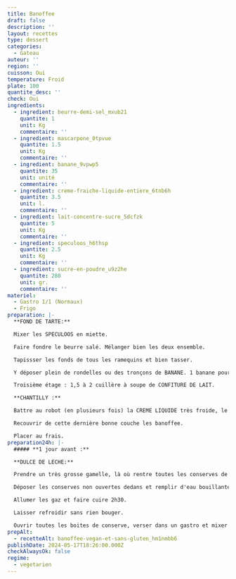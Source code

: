 ```yaml
---
title: Banoffee
draft: false
description: ''
layout: recettes
type: dessert
categories:
  - Gateau
auteur: ''
region: ''
cuisson: Oui
temperature: Froid
plate: 100
quantite_desc: ''
check: Oui
ingredients:
  - ingredient: beurre-demi-sel_mxub21
    quantite: 1
    unit: Kg
    commentaire: ''
  - ingredient: mascarpone_0tpvue
    quantite: 1.5
    unit: Kg
    commentaire: ''
  - ingredient: banane_9vpwp5
    quantite: 35
    unit: unité
    commentaire: ''
  - ingredient: creme-fraiche-liquide-entiere_6tnb6h
    quantite: 3.5
    unit: l.
    commentaire: ''
  - ingredient: lait-concentre-sucre_5dcfzk
    quantite: 5
    unit: Kg
    commentaire: ''
  - ingredient: speculoos_h6thsp
    quantite: 2.5
    unit: Kg
    commentaire: ''
  - ingredient: sucre-en-poudre_u9z2he
    quantite: 280
    unit: gr.
    commentaire: ''
materiel:
  - Gastro 1/1 (Normaux)
  - Frigo
preparation: |-
  **FOND DE TARTE:**

  Mixer les SPECULOOS en miette.

  Faire fondre le beurre salé. Mélanger bien les deux ensemble.

  Tapissser les fonds de tous les ramequins et bien tasser.

  Y déposer plein de rondelles ou des tronçons de BANANE. 1 banane pour 3 personnes.

  Troisième étage : 1,5 à 2 cuillère à soupe de CONFITURE DE LAIT.

  **CHANTILLY :**

  Battre au robot (en plusieurs fois) la CREME LIQUIDE très froide, le MASCARPONE et le SUCRE.

  Recouvrir de cette dernière bonne couche les banoffee.

  Placer au frais.
preparation24h: |-
  ##### **1 jour avant :**

  **DULCE DE LECHE:**

  Prendre un très grosse gamelle, là où rentre toutes les conserves de lait concentré sucré.

  Déposer les conserves non ouvertes dedans et remplir d'eau bouillante. Utiliser un couvercle pour garder au chaud.

  Allumer les gaz et faire cuire 2h30.

  Laisser refroidir sans rien bouger.

  Ouvrir toutes les boites de conserve, verser dans un gastro et mixer au plongeur pour assouplir la confiture.
prepAlt:
  - recetteAlt: banoffee-vegan-et-sans-gluten_hm1nmbb6
publishDate: 2024-05-17T18:26:00.000Z
checkAlwaysOk: false
regime:
  - vegetarien
---
```


